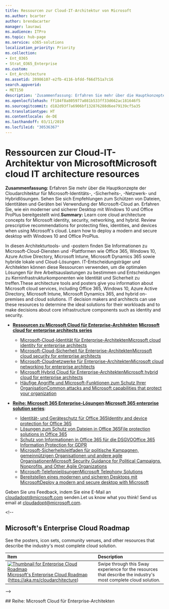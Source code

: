 ```yaml
---
title: Ressourcen zur Cloud-IT-Architektur von Microsoft
ms.author: bcarter
author: brendacarter
manager: laurawi
ms.audience: ITPro
ms.topic: hub-page
ms.service: o365-solutions
localization_priority: Priority
ms.collection:
- Ent_O365
- Strat_O365_Enterprise
ms.custom:
- Ent_Architecture
ms.assetid: 28986107-e2fb-4116-bfdd-f66d751a7c16
search.appverid:
- MET150
description: 'Zusammenfassung: Erfahren Sie mehr über die Hauptkonzepte der Cloudarchitektur für Microsoft-Identitäts-, -Sicherheits-, -Netzwerk- und Hybridlösungen. Sehen Sie sich Empfehlungen zum Schützten von Dateien, Identitäten und Geräten bei Verwendung der Microsoft-Cloud an. Erfahren Sie, wie ein moderner und sicherer Desktop mit Windows 10 und Office ProPlus bereitgestellt wird.'
ms.openlocfilehash: ff184f8a805977a081b533ff33d662ac181646f5
ms.sourcegitcommit: d182d93f7a6906bf132876288d6ee79139cf5a35
ms.translationtype: HT
ms.contentlocale: de-DE
ms.lasthandoff: 03/11/2019
ms.locfileid: "30536367"
---
```

# <a name="microsoft-cloud-it-architecture-resources"></a><span data-ttu-id="1e789-105">Ressourcen zur Cloud-IT-Architektur von Microsoft</span><span class="sxs-lookup"><span data-stu-id="1e789-105">Microsoft cloud IT architecture resources</span></span>

 <span data-ttu-id="1e789-p102">**Zusammenfassung:** Erfahren Sie mehr über die Hauptkonzepte der Cloudarchitektur für Microsoft-Identitäts-, -Sicherheits-, -Netzwerk- und Hybridlösungen. Sehen Sie sich Empfehlungen zum Schützen von Dateien, Identitäten und Geräten bei Verwendung der Microsoft-Cloud an. Erfahren Sie, wie ein moderner und sicherer Desktop mit Windows 10 und Office ProPlus bereitgestellt wird.</span><span class="sxs-lookup"><span data-stu-id="1e789-p102">**Summary:** Learn core cloud architecture concepts for Microsoft identity, security, networking, and hybrid. Review prescriptive recommendations for protecting files, identities, and devices when using Microsoft's cloud. Learn how to deploy a modern and secure desktop with Windows 10 and Office ProPlus.</span></span>
  
<span data-ttu-id="1e789-p103">In diesen Architekturtools- und -postern finden Sie Informationen zu Microsoft-Cloud-Diensten und -Plattformen wie Office 365, Windows 10, Azure Active Directory, Microsoft Intune, Microsoft Dynamics 365 sowie hybride lokale und Cloud-Lösungen. IT-Entscheidungsträger und Architekten können diese Ressourcen verwenden, um die optimalen Lösungen für ihre Arbeitsauslastungen zu bestimmen und Entscheidungen zu Kerninfrastrukturkomponenten wie Identität und Sicherheit zu treffen.</span><span class="sxs-lookup"><span data-stu-id="1e789-p103">These architecture tools and posters give you information about Microsoft cloud services, including Office 365, Windows 10, Azure Active Directory, Microsoft Intune, Microsoft Dynamics 365, and hybrid on-premises and cloud solutions. IT decision makers and architects can use these resources to determine the ideal solutions for their workloads and to make decisions about core infrastructure components such as identity and security.</span></span> 
  
<!--**[Microsoft's Enterprise Cloud Roadmap](microsoft-cloud-it-architecture-resources.md#roadmap)** (Sway) -->
    
- <span data-ttu-id="1e789-111">**[Ressourcen zu Microsoft Cloud für Enterprise-Architekten](microsoft-cloud-it-architecture-resources.md#cloudarch)** <!-- [Microsoft Cloud Services and Platform Options](microsoft-cloud-it-architecture-resources.md#platformoptions) --></span><span class="sxs-lookup"><span data-stu-id="1e789-111">**[Microsoft cloud for enterprise architects series](microsoft-cloud-it-architecture-resources.md#cloudarch)** <!-- [Microsoft Cloud Services and Platform Options](microsoft-cloud-it-architecture-resources.md#platformoptions) --></span></span>
    - [<span data-ttu-id="1e789-112">Microsoft-Cloud-Identität für Enterprise-Architekten</span><span class="sxs-lookup"><span data-stu-id="1e789-112">Microsoft cloud identity for enterprise architects</span></span>](microsoft-cloud-it-architecture-resources.md#identity)
    - [<span data-ttu-id="1e789-113">Microsoft-Cloud-Sicherheit für Enterprise-Architekten</span><span class="sxs-lookup"><span data-stu-id="1e789-113">Microsoft cloud security for enterprise architects</span></span>](microsoft-cloud-it-architecture-resources.md#security)
    - [<span data-ttu-id="1e789-114">Microsoft-Cloudnetzwerke für Enterprise-Architekten</span><span class="sxs-lookup"><span data-stu-id="1e789-114">Microsoft cloud networking for enterprise architects</span></span>](microsoft-cloud-it-architecture-resources.md#networking)
    - [<span data-ttu-id="1e789-115">Microsoft Hybrid Cloud für Enterprise-Architekten</span><span class="sxs-lookup"><span data-stu-id="1e789-115">Microsoft hybrid cloud for enterprise architects</span></span>](microsoft-cloud-it-architecture-resources.md#hybrid)
    - [<span data-ttu-id="1e789-116">Häufige Angriffe und Microsoft-Funktionen zum Schutz Ihrer Organisation</span><span class="sxs-lookup"><span data-stu-id="1e789-116">Common attacks and Microsoft capabilities that protect your organization</span></span>](#common-attacks-and-microsoft-capabilities-that-protect-your-organization)
    
- <span data-ttu-id="1e789-117">**[Reihe: Microsoft 365 Enterprise-Lösungen](microsoft-cloud-it-architecture-resources.md#BKMK_o365solutions)**:</span><span class="sxs-lookup"><span data-stu-id="1e789-117">**[Microsoft 365 enterprise solution series](microsoft-cloud-it-architecture-resources.md#BKMK_o365solutions)**:</span></span>
    - [<span data-ttu-id="1e789-118">Identität- und Geräteschutz für Office 365</span><span class="sxs-lookup"><span data-stu-id="1e789-118">Identity and device protection for Office 365</span></span>](microsoft-cloud-it-architecture-resources.md#BKMK_O365IDP)
    - [<span data-ttu-id="1e789-119">Lösungen zum Schutz von Dateien in Office 365</span><span class="sxs-lookup"><span data-stu-id="1e789-119">File protection solutions in Office 365</span></span>](microsoft-cloud-it-architecture-resources.md#BKMK_O365fileprotect)
    - [<span data-ttu-id="1e789-120">Schutz von Informationen in Office 365 für die DSGVO</span><span class="sxs-lookup"><span data-stu-id="1e789-120">Office 365 Information Protection for GDPR</span></span>](#office-365-information-protection-for-gdpr)
    - [<span data-ttu-id="1e789-121">Microsoft-Sicherheitsleitfaden für politische Kampagnen, gemeinnützigen Organisationen und andere agile Organisationen</span><span class="sxs-lookup"><span data-stu-id="1e789-121">Microsoft Security Guidance for Political Campaigns, Nonprofits, and Other Agile Organizations</span></span>](#microsoft-security-guidance-for-political-campaigns-nonprofits-and-other-agile-organizations)
    - [<span data-ttu-id="1e789-122">Microsoft-Telefonielösungen</span><span class="sxs-lookup"><span data-stu-id="1e789-122">Microsoft Telephony Solutions</span></span>](#microsoft-telephony-solutions) 
    - [<span data-ttu-id="1e789-123">Bereitstellen eines modernen und sicheren Desktops mit Microsoft</span><span class="sxs-lookup"><span data-stu-id="1e789-123">Deploy a modern and secure desktop with Microsoft</span></span>](microsoft-cloud-it-architecture-resources.md#msd)
    

  
<span data-ttu-id="1e789-p104">Geben Sie uns Feedback, indem Sie eine E-Mail an [cloudadopt@microsoft.com](mailto:cloudadopt@microsoft.com) senden.</span><span class="sxs-lookup"><span data-stu-id="1e789-p104">Let us know what you think! Send us email at [cloudadopt@microsoft.com](mailto:cloudadopt@microsoft.com).</span></span> 

<span data-ttu-id="1e789-126"><!--
<a name="roadmap"></a>
## Microsoft's Enterprise Cloud Roadmap

See the posters, icon sets, community venues, and other resources that describe the industry's most complete cloud solution.
  
|**Item**|**Description**|
|:-----|:-----|
|[![Thumbnail for Enterprise Cloud Roadmap](media/c8b293b9-5992-4d29-b579-a6bbbd59d8d6.png)          ](https://aka.ms/cloudarchitecture) <br/> [Microsoft's Enterprise Cloud Roadmap](https://aka.ms/cloudarchitecture) (https://aka.ms/cloudarchitecture) <br/> |Swipe through this Sway experience for the resources that describe the industry's most complete cloud solution.  <br/> |
-->
  
<a name="cloudarch">
</a>
## Reihe: Microsoft Cloud für Enterprise-Architekten</span><span class="sxs-lookup"><span data-stu-id="1e789-126"><!--
<a name="roadmap"></a>
## Microsoft's Enterprise Cloud Roadmap

See the posters, icon sets, community venues, and other resources that describe the industry's most complete cloud solution.
  
|**Item**|**Description**|
|:-----|:-----|
|[![Thumbnail for Enterprise Cloud Roadmap](media/c8b293b9-5992-4d29-b579-a6bbbd59d8d6.png)          ](https://aka.ms/cloudarchitecture) <br/> [Microsoft's Enterprise Cloud Roadmap](https://aka.ms/cloudarchitecture) (https://aka.ms/cloudarchitecture) <br/> |Swipe through this Sway experience for the resources that describe the industry's most complete cloud solution.  <br/> |
-->
  
<a name="cloudarch"></a>
## Microsoft cloud for enterprise architects series</span></span>

<span data-ttu-id="1e789-p105">In diesen Postern zur Cloudarchitektur finden Sie Informationen zu Microsoft-Cloud-Diensten und -Plattformen wie Office 365, Azure Active Directory, Microsoft Intune, Microsoft Dynamics CRM Online sowie hybride lokale und Cloud-Lösungen. IT-Entscheidungsträger und Architekten können diese Ressourcen verwenden, um die optimalen Lösungen für ihre Arbeitsauslastungen zu bestimmen und Entscheidungen zu Kerninfrastrukturkomponenten wie Identität und Sicherheit zu treffen.</span><span class="sxs-lookup"><span data-stu-id="1e789-p105">These cloud architecture posters give you information about Microsoft cloud services, including Office 365, Azure Active Directory, Microsoft Intune, Microsoft Dynamics CRM Online, and hybrid on-premises and cloud solutions. IT decision makers and architects can use these resources to determine the ideal solutions for their workloads and to make decisions about core infrastructure components such as identity and security.</span></span>

<span data-ttu-id="1e789-129"><!--  
<a name="platformoptions"></a>
### Microsoft Cloud Services and Platform Options

Learn key differences between Microsoft cloud services and platform offerings. Find the best fit for your solution.
  
|**Item**|**Description**|
|:-----|:-----|
|[![Thumb image of cloud architecture model with service options](media/ff5c74e2-afc6-40c1-9292-cc4cb128cdd1.png)          ](https://www.microsoft.com/download/details.aspx?id=54432) <br/> [PDF](https://go.microsoft.com/fwlink/p/?LinkId=524731)  \| [Visio](https://go.microsoft.com/fwlink/p/?LinkId=524732)  \| [More languages](https://www.microsoft.com/download/details.aspx?id=54432) <br/> | This model describes: <ul><li>  Software as a Service (SaaS) offerings, including Office 365 </li><li>  Platform as a Service (PaaS) features in Microsoft Azure </li><li>  Infrastructure as a Service (IaaS) features in Microsoft Azure </li><li>  Private cloud datacenter capabilities using Windows Server and System Center </li><li>  Learn how Microsoft's own IT department is migrating to these cloud services and building its hybrid cloud. </li></ul><br/>|
-->

   
<a name="identity">

</a>
### Microsoft-Cloudidentität für Enterprise-Architekten</span><span class="sxs-lookup"><span data-stu-id="1e789-129"><!--  
<a name="platformoptions"></a>
### Microsoft Cloud Services and Platform Options

Learn key differences between Microsoft cloud services and platform offerings. Find the best fit for your solution.
  
|**Item**|**Description**|
|:-----|:-----|
|[![Thumb image of cloud architecture model with service options](media/ff5c74e2-afc6-40c1-9292-cc4cb128cdd1.png)          ](https://www.microsoft.com/download/details.aspx?id=54432) <br/> [PDF](https://go.microsoft.com/fwlink/p/?LinkId=524731)  \| [Visio](https://go.microsoft.com/fwlink/p/?LinkId=524732)  \| [More languages](https://www.microsoft.com/download/details.aspx?id=54432) <br/> | This model describes: <ul><li>  Software as a Service (SaaS) offerings, including Office 365 </li><li>  Platform as a Service (PaaS) features in Microsoft Azure </li><li>  Infrastructure as a Service (IaaS) features in Microsoft Azure </li><li>  Private cloud datacenter capabilities using Windows Server and System Center </li><li>  Learn how Microsoft's own IT department is migrating to these cloud services and building its hybrid cloud. </li></ul><br/>|
-->

   
<a name="identity"></a>
### Microsoft cloud identity for enterprise architects</span></span>

<span data-ttu-id="1e789-130">Was IT-Architekten über das Entwerfen der Identität für Organisationen wissen müssen, die Microsoft-Cloud-Dienste und -Plattformen verwenden.</span><span class="sxs-lookup"><span data-stu-id="1e789-130">What IT architects need to know about designing identity for organizations using Microsoft cloud services and platforms.</span></span>
  
|<span data-ttu-id="1e789-131">**Element**</span><span class="sxs-lookup"><span data-stu-id="1e789-131">**Item**</span></span>|<span data-ttu-id="1e789-132">**Beschreibung**</span><span class="sxs-lookup"><span data-stu-id="1e789-132">**Description**</span></span>|
|:-----|:-----|
|<span data-ttu-id="1e789-133">[![Miniaturbild für Microsoft-Cloud-Identitätsmodell](media/ffa145a1-97e6-4c36-b08b-01c4a4ae8b9b.png)          ](https://www.microsoft.com/download/details.aspx?id=54431)</span><span class="sxs-lookup"><span data-stu-id="1e789-133">[![Thumb image for Microsoft cloud identity model](media/ffa145a1-97e6-4c36-b08b-01c4a4ae8b9b.png)          ](https://www.microsoft.com/download/details.aspx?id=54431)</span></span> <br/> <span data-ttu-id="1e789-134">[PDF](https://go.microsoft.com/fwlink/p/?LinkId=524586)  \| [Visio](https://download.microsoft.com/download/2/3/8/238228E6-9017-4F6C-BD3C-5559E6708F82/MSFT_cloud_architecture_identity.vsd)           \| [Weitere Sprachen](https://www.microsoft.com/download/details.aspx?id=54431)</span><span class="sxs-lookup"><span data-stu-id="1e789-134">[PDF](https://go.microsoft.com/fwlink/p/?LinkId=524586)  \| [Visio](https://download.microsoft.com/download/2/3/8/238228E6-9017-4F6C-BD3C-5559E6708F82/MSFT_cloud_architecture_identity.vsd)           \| [More languages](https://www.microsoft.com/download/details.aspx?id=54431)</span></span> <br/> | <span data-ttu-id="1e789-135">Dieses Modell enthält Folgendes:</span><span class="sxs-lookup"><span data-stu-id="1e789-135">This model contains:</span></span> <ul><li><span data-ttu-id="1e789-136">Einführung in die Identität mit der Cloud von Microsoft</span><span class="sxs-lookup"><span data-stu-id="1e789-136">Introduction to identity with Microsoft’s cloud</span></span> </li><li><span data-ttu-id="1e789-137">Azure AD-IDaaS-Funktionen</span><span class="sxs-lookup"><span data-stu-id="1e789-137">Azure AD IDaaS capabilities</span></span> </li><li><span data-ttu-id="1e789-138">Integrieren von lokalen Active Directory-Domain Services-Konten in Microsoft Azure Active Directory</span><span class="sxs-lookup"><span data-stu-id="1e789-138">Integrating on-premises Active Directory Domain Services accounts with Microsoft Azure Active Directory</span></span> </li><li><span data-ttu-id="1e789-139">Einfügen von Verzeichniskomponenten in Azure</span><span class="sxs-lookup"><span data-stu-id="1e789-139">Putting directory components in Azure</span></span> </li><li><span data-ttu-id="1e789-140">Domänendienstoptionen für Arbeitslasten in Azure IaaS</span><span class="sxs-lookup"><span data-stu-id="1e789-140">Domain services options for workloads in Azure IaaS</span></span> </li></ul><br/>|
   
<a name="security"></a>
### <a name="microsoft-cloud-security-for-enterprise-architects"></a><span data-ttu-id="1e789-141">Microsoft-Cloud-Sicherheit für Enterprise-Architekten</span><span class="sxs-lookup"><span data-stu-id="1e789-141">Microsoft cloud security for enterprise architects</span></span>

<span data-ttu-id="1e789-142">Was IT-Architekten über die Sicherheit in Microsoft-Cloud-Diensten und -Plattformen wissen müssen.</span><span class="sxs-lookup"><span data-stu-id="1e789-142">What IT architects need to know about security in Microsoft cloud services and platforms.</span></span>
  
|<span data-ttu-id="1e789-143">**Element**</span><span class="sxs-lookup"><span data-stu-id="1e789-143">**Item**</span></span>|<span data-ttu-id="1e789-144">**Beschreibung**</span><span class="sxs-lookup"><span data-stu-id="1e789-144">**Description**</span></span>|
|:-----|:-----|
|<span data-ttu-id="1e789-145">[![Miniaturbild für Microsoft-Cloud-Sicherheitsmodell](media/5dc26f80-8888-4572-8ed9-a120d711e0f0.png)          ](https://www.microsoft.com/download/details.aspx?id=48121)</span><span class="sxs-lookup"><span data-stu-id="1e789-145">[![Thumb image for Microsoft cloud security model](media/5dc26f80-8888-4572-8ed9-a120d711e0f0.png)          ](https://www.microsoft.com/download/details.aspx?id=48121)</span></span> <br/> <span data-ttu-id="1e789-146">[PDF](https://go.microsoft.com/fwlink/p/?linkid=842070)  \| [Visio](https://go.microsoft.com/fwlink/p/?LinkId=842071)  \| [Weitere Sprachen](https://www.microsoft.com/download/details.aspx?id=48121)</span><span class="sxs-lookup"><span data-stu-id="1e789-146">[PDF](https://go.microsoft.com/fwlink/p/?linkid=842070)  \| [Visio](https://go.microsoft.com/fwlink/p/?LinkId=842071)  \| [More languages](https://www.microsoft.com/download/details.aspx?id=48121)</span></span> <br/> | <span data-ttu-id="1e789-147">Dieses Modell enthält Folgendes:</span><span class="sxs-lookup"><span data-stu-id="1e789-147">This model contains:</span></span> <ul><li><span data-ttu-id="1e789-148">Die Rolle von Microsoft bei der Bereitstellung sicherer Dienste und Plattformen</span><span class="sxs-lookup"><span data-stu-id="1e789-148">Microsoft's role in providing secure services and platforms</span></span></li><li><span data-ttu-id="1e789-149">Die Verantwortung des Kunden, Sicherheitsrisiken zu minimieren</span><span class="sxs-lookup"><span data-stu-id="1e789-149">Customer responsibilities to mitigate security risks</span></span></li><li><span data-ttu-id="1e789-150">Zertifizierungen der höchsten Sicherheit</span><span class="sxs-lookup"><span data-stu-id="1e789-150">Top security certifications</span></span> </li><li><span data-ttu-id="1e789-151">Sicherheitsangebote, die von Microsoft Consulting Services bereitgestellt werden</span><span class="sxs-lookup"><span data-stu-id="1e789-151">Security offerings provided by Microsoft consulting services</span></span> </ul><br/>|
   
<a name="networking"></a>
### <a name="microsoft-cloud-networking-for-enterprise-architects"></a><span data-ttu-id="1e789-152">Microsoft-Cloudnetzwerke für Enterprise-Architekten</span><span class="sxs-lookup"><span data-stu-id="1e789-152">Microsoft cloud networking for enterprise architects</span></span>

<span data-ttu-id="1e789-153">Was IT-Architekten über Netzwerke für Microsoft-Cloud-Dienste und -Plattformen wissen müssen.</span><span class="sxs-lookup"><span data-stu-id="1e789-153">What IT architects need to know about networking for Microsoft cloud services and platforms.</span></span>
  
|<span data-ttu-id="1e789-154">**Element**</span><span class="sxs-lookup"><span data-stu-id="1e789-154">**Item**</span></span>|<span data-ttu-id="1e789-155">**Beschreibung**</span><span class="sxs-lookup"><span data-stu-id="1e789-155">**Description**</span></span>|
|:-----|:-----|
|<span data-ttu-id="1e789-156">[![Miniaturbild für Microsoft-Cloud-Netzwerkmodell](media/95e8ab6a-b4d0-4836-acc1-b0b77ebf46e6.png)          ](https://www.microsoft.com/download/details.aspx?id=54425)</span><span class="sxs-lookup"><span data-stu-id="1e789-156">[![Thumb image for Microsoft cloud networking model](media/95e8ab6a-b4d0-4836-acc1-b0b77ebf46e6.png)          ](https://www.microsoft.com/download/details.aspx?id=54425)</span></span> <br/> <span data-ttu-id="1e789-157">[PDF](https://go.microsoft.com/fwlink/p/?linkid=842073)  \| [Visio](https://go.microsoft.com/fwlink/p/?linkid=842074)           \| [Artikel](https://technet.microsoft.com/library/mt733214.aspx)</span><span class="sxs-lookup"><span data-stu-id="1e789-157">[PDF](https://go.microsoft.com/fwlink/p/?linkid=842073)  \| [Visio](https://go.microsoft.com/fwlink/p/?linkid=842074)           \| [Article](https://technet.microsoft.com/library/mt733214.aspx)</span></span> <br/>[<span data-ttu-id="1e789-158">Weitere Sprachen</span><span class="sxs-lookup"><span data-stu-id="1e789-158">More languages</span></span>](https://www.microsoft.com/download/details.aspx?id=54425) <br/> | <span data-ttu-id="1e789-159">Dieses Modell enthält die folgenden Inhalte:</span><span class="sxs-lookup"><span data-stu-id="1e789-159">This model contains the following pages:</span></span> <ul><li> <span data-ttu-id="1e789-p106">**Weiterentwicklung Ihres Netzwerks für Cloud-Konnektivität** Cloudmigration ändert das Volumen und die Art des Datenverkehrs innerhalb und außerhalb eines Unternehmensnetzwerks. Sie hat ebenfalls Auswirkungen auf Ansätze zur Reduzierung von Sicherheitsrisiken.</span><span class="sxs-lookup"><span data-stu-id="1e789-p106">**Evolving your network for cloud connectivity** Cloud migration changes the volume and nature of traffic flows within and outside a corporate network. It also affects approaches to mitigating security risk. </span></span></li><li> <span data-ttu-id="1e789-162">**Gemeinsame Elemente der Microsoft Cloudkonnektivität** Die Integration Ihres Netzwerk in Microsoft-Cloud bietet optimalen Zugriff auf eine Vielzahl von Diensten.</span><span class="sxs-lookup"><span data-stu-id="1e789-162">**Common elements of Microsoft cloud connectivity** Integrating your networking with the Microsoft cloud provides optimal access to a broad range of services.</span></span> </li><li> <span data-ttu-id="1e789-163">**ExpressRoute für Microsoft Cloud-Konnektivität** ExpressRoute bietet eine private, dedizierte Netzwerkverbindung mit hohem Durchsatz mit der Microsoft Cloud.</span><span class="sxs-lookup"><span data-stu-id="1e789-163">**ExpressRoute for Microsoft cloud connectivity** ExpressRoute provides a private, dedicated, high-throughput network connection to Microsoft's cloud.</span></span> </li><li> <span data-ttu-id="1e789-164">**Entwerfen von Netzwerken für Microsoft SaaS (Office 365, Microsoft Intune und Dynamics CRM Online)** Für die Optimierung Ihres Netzwerks für Microsoft SaaS-Dienste ist eine sorgfältige Analyse von Internet-Edge, Ihrer Clientgeräte und IT-Standardvorgänge erforderlich.</span><span class="sxs-lookup"><span data-stu-id="1e789-164">**Designing networking for Microsoft SaaS (Office 365, Microsoft Intune, and Dynamics CRM Online)** Optimizing your network for Microsoft SaaS services requires careful analysis of your Internet edge, your client devices, and typical IT operations.</span></span> </li><li> <span data-ttu-id="1e789-165">**Entwerfen von Netzwerken für Azure PaaS** Für die Optimierung Ihrer Netzwerke für Azure PaaS-Apps ist eine ausreichende Internetbandbreite und möglicherweise die Verteilung des Netzwerkdatenverkehrs auf mehrere Websites oder Apps erforderlich.</span><span class="sxs-lookup"><span data-stu-id="1e789-165">**Designing networking for Azure PaaS** Optimizing networking for Azure PaaS apps requires adequate Internet bandwidth and can require the distribution of network traffic across multiple sites or apps.</span></span> </li><li> <span data-ttu-id="1e789-166">**Entwerfen von Netzwerken für Azure IaaS** Durchlaufen Sie schrittweise den Entwurfsprozess zum Erstellen eines optimalen virtuellen Azure-Netzwerks (VNet) für das Hosting von serverbasierten IT-Arbeitslasten, einschließlich Subnetzen, Adressräumen, Routing, DNS, Lastenausgleich und der Verbindung zu Ihrem lokalen Netzwerk, anderen VNets und dem Internet.</span><span class="sxs-lookup"><span data-stu-id="1e789-166">**Designing networking for Azure IaaS** Step through the design process to create an optimal Azure virtual network (VNet) for hosting server-based IT workloads, including subnets, address spaces, routing, DNS, load balancing, and connectivity to your on-premises network, other VNets, and the Internet.</span></span> </li></ul><br/>  <span data-ttu-id="1e789-167">Arbeiten Sie [Optimieren des Netzwerks für Microsoft-Cloudangebote](https://aka.ms/optimizecloudnetworkingmva) durch, ein neuen Kurs der Microsoft Virtual Academy, der auf diesem Architekturposter basiert.</span><span class="sxs-lookup"><span data-stu-id="1e789-167">Take [Optimize Your Network for Microsoft Cloud Offerings](https://aka.ms/optimizecloudnetworkingmva), a new Microsoft Virtual Academy course based on this architecture poster.</span></span>  <br/>|
   
   
<a name="hybrid"></a>
### <a name="microsoft-hybrid-cloud-for-enterprise-architects"></a><span data-ttu-id="1e789-168">Microsoft Hybrid Cloud für Enterprise-Architekten</span><span class="sxs-lookup"><span data-stu-id="1e789-168">Microsoft hybrid cloud for enterprise architects</span></span>

<span data-ttu-id="1e789-169">Was IT-Architekten über Hybrid Cloud für Microsoft-Dienste und -Plattformen wissen müssen.</span><span class="sxs-lookup"><span data-stu-id="1e789-169">What IT architects need to know about hybrid cloud for Microsoft services and platforms.</span></span>
  
|<span data-ttu-id="1e789-170">**Element**</span><span class="sxs-lookup"><span data-stu-id="1e789-170">**Item**</span></span>|<span data-ttu-id="1e789-171">**Beschreibung**</span><span class="sxs-lookup"><span data-stu-id="1e789-171">**Description**</span></span>|
|:-----|:-----|
|<span data-ttu-id="1e789-172">[![Miniaturbild für das Microsoft-Cloud-Hybridmodell](media/9989c71e-f6a0-4dbe-906c-43e67b3ce537.png)          ](https://www.microsoft.com/download/details.aspx?id=54424)</span><span class="sxs-lookup"><span data-stu-id="1e789-172">[![Thumb image for the Microsoft hybrid cloud model](media/9989c71e-f6a0-4dbe-906c-43e67b3ce537.png)          ](https://www.microsoft.com/download/details.aspx?id=54424)</span></span> <br/> <span data-ttu-id="1e789-173">[PDF](https://go.microsoft.com/fwlink/p/?linkid=842082)  \| [Visio](https://go.microsoft.com/fwlink/p/?linkid=842083)           \| [Artikel](https://technet.microsoft.com/library/mt750500.aspx)</span><span class="sxs-lookup"><span data-stu-id="1e789-173">[PDF](https://go.microsoft.com/fwlink/p/?linkid=842082)  \| [Visio](https://go.microsoft.com/fwlink/p/?linkid=842083)           \| [Article](https://technet.microsoft.com/library/mt750500.aspx)</span></span> <br/>[<span data-ttu-id="1e789-174">Weitere Sprachen</span><span class="sxs-lookup"><span data-stu-id="1e789-174">More languages</span></span>](https://www.microsoft.com/download/details.aspx?id=54424) <br/> | <span data-ttu-id="1e789-175">Dieses Modell enthält die folgenden Inhalte:</span><span class="sxs-lookup"><span data-stu-id="1e789-175">This model contains the following pages:</span></span> <ul><li> <span data-ttu-id="1e789-176">**Hybrid-Cloud-Übersicht** Cloud-Angebote von Microsoft (SaaS, Azure PaaS und Azure IaaS) und deren gemeinsame Elemente.</span><span class="sxs-lookup"><span data-stu-id="1e789-176">**Hybrid cloud overview** Microsoft's cloud offerings (SaaS, Azure PaaS, and Azure IaaS) and their common elements.</span></span> </li><li> <span data-ttu-id="1e789-177">**Architektur von Microsoft Hybrid-Cloud-Szenarien** Architektonisches Diagramm der hybriden Cloud für die Cloud-Angebote von Microsoft, in dem die gemeinsamen Ebenen von lokaler Infrastruktur, Netzwerken und Identität gezeigt werden.</span><span class="sxs-lookup"><span data-stu-id="1e789-177">**Architecture of Microsoft hybrid cloud scenarios** An architectural diagram of hybrid cloud for Microsoft's cloud offerings, showing the common layers of on-premises infrastructure, networking, and identity.</span></span> </li><li> <span data-ttu-id="1e789-178">**Hybrid-Cloud-Szenarien für Microsoft SaaS (Office 365)** Architektur des SaaS-Hybrid-Szenarios und Beschreibungen der wichtigsten Hybridkonfigurationen für Skype for Business, SharePoint Server und Exchange Server.</span><span class="sxs-lookup"><span data-stu-id="1e789-178">**Hybrid cloud scenarios for Microsoft SaaS (Office 365)** The SaaS hybrid scenario architecture and descriptions of key hybrid configurations for Skype for Business, SharePoint Server, and Exchange Server.</span></span> </li><li> <span data-ttu-id="1e789-179">**Szenarien für die hybride Cloud für Azure PaaS** Architektur des Azure PaaS Hybrid-Szenarios, Beschreibung einer Azure PaaS-Hybridanwendung anhand eines Beispiels und Beschreibung einer SQL Server 2016 Stretch-Datenbank</span><span class="sxs-lookup"><span data-stu-id="1e789-179">**Hybrid cloud scenarios for Azure PaaS** The Azure PaaS hybrid scenario architecture, the description of an Azure PaaS hybrid application with an example, and the description of SQL Server 2016 Stretch Database.</span></span> </li><li> <span data-ttu-id="1e789-180">**Szenarien für die hybride Cloud für Azure IaaS** Architektur des Azure IaaS Hybrid-Szenarios und Beschreibung einer in Azure IaaS gehosteten Line of Business-(LOB-)Anwendung.</span><span class="sxs-lookup"><span data-stu-id="1e789-180">**Hybrid cloud scenarios for Azure IaaS** The Azure IaaS hybrid scenario architecture and the description of a line of business (LOB) application hosted in Azure IaaS.</span></span> </li></ul><br/>|
   
<a name="attacks"></a>
### <a name="common-attacks-and-microsoft-capabilities-that-protect-your-organization"></a><span data-ttu-id="1e789-181">Häufige Angriffe und Microsoft-Funktionen zum Schutz Ihrer Organisation</span><span class="sxs-lookup"><span data-stu-id="1e789-181">Common attacks and Microsoft capabilities that protect your organization</span></span>
<span data-ttu-id="1e789-182">Erfahren Sie mehr über die häufigsten Cyberangriffe und wie Microsoft Ihrer Organisation in jeder Phase des Angriffs helfen kann.</span><span class="sxs-lookup"><span data-stu-id="1e789-182">Learn about the most common cyber attacks and how Microsoft can help your organization at every stage of an attack.</span></span> 

|<span data-ttu-id="1e789-183">**Element**</span><span class="sxs-lookup"><span data-stu-id="1e789-183">**Item**</span></span>|<span data-ttu-id="1e789-184">**Beschreibung**</span><span class="sxs-lookup"><span data-stu-id="1e789-184">**Description**</span></span>|
|:-----|:-----|
|<span data-ttu-id="1e789-185">[![Miniaturbild des Posters zu häufigen Angriffen.](media/common%20attacks-thumb3.png) ](http://download.microsoft.com/download/F/A/C/FACFC1E9-FA35-4DF1-943C-8D4237B4275B/MSFT_Cloud_architecture_security_commonattacks.pdf)</span><span class="sxs-lookup"><span data-stu-id="1e789-185">[![Thumb image of the Common attacks poster.](media/common%20attacks-thumb3.png) ](http://download.microsoft.com/download/F/A/C/FACFC1E9-FA35-4DF1-943C-8D4237B4275B/MSFT_Cloud_architecture_security_commonattacks.pdf)</span></span> <br/> <span data-ttu-id="1e789-186">[PDF](http://download.microsoft.com/download/F/A/C/FACFC1E9-FA35-4DF1-943C-8D4237B4275B/MSFT_Cloud_architecture_security_commonattacks.pdf) \| [Visio](http://download.microsoft.com/download/F/A/C/FACFC1E9-FA35-4DF1-943C-8D4237B4275B/MSFT_Cloud_architecture_security_commonattacks.vsdx)</span><span class="sxs-lookup"><span data-stu-id="1e789-186">[PDF](http://download.microsoft.com/download/F/A/C/FACFC1E9-FA35-4DF1-943C-8D4237B4275B/MSFT_Cloud_architecture_security_commonattacks.pdf) \| [Visio](http://download.microsoft.com/download/F/A/C/FACFC1E9-FA35-4DF1-943C-8D4237B4275B/MSFT_Cloud_architecture_security_commonattacks.vsdx)</span></span> <br/> | <span data-ttu-id="1e789-187">Dieses Poster veranschaulicht den Weg häufiger Angriffe und beschreibt, welche Funktionen dabei helfen können, Angreifer in jeder Phase des Angriffs zu stoppen.</span><span class="sxs-lookup"><span data-stu-id="1e789-187">This poster illustrates the path of common attacks and describes which capabilities help stop attackers at each stage of an attack.</span></span> <br/>|


<span data-ttu-id="1e789-188"><!--<a name="santa"></a>
### The Santa cloud

How Santa and his elves use Microsoft's cloud offerings to make their annual deliveries.
  
|**Item**|**Description**|
|:-----|:-----|
|[![Thumbnail image of The Santa Cloud poster](media/d47e1448-329b-41b7-9e51-cfc4ea5d0069.png)](https://www.microsoft.com/download/details.aspx?id=55039) <br/> [View online](https://onedrive.live.com/?authkey=%21ANT1PMgxEdniCyY&cid=8A8EC4F6612625E0&id=8A8EC4F6612625E0%21440&parId=8A8EC4F6612625E0%21218&o=OneUp) \| [PDF](https://go.microsoft.com/fwlink/p/?linkid=842088) <br/> |To determine who is naughty or nice and the presents to deliver on December 24, Santa Claus and his elfish IT department use Office 365, Azure, Dynamics 365, and Intune.  <br/>| -->
   
<a name="BKMK_o365solutions">
</a>
## Reihe: Microsoft 365 Enterprise-Lösungen</span><span class="sxs-lookup"><span data-stu-id="1e789-188"><!--<a name="santa"></a>
### The Santa cloud

How Santa and his elves use Microsoft's cloud offerings to make their annual deliveries.
  
|**Item**|**Description**|
|:-----|:-----|
|[![Thumbnail image of The Santa Cloud poster](media/d47e1448-329b-41b7-9e51-cfc4ea5d0069.png)](https://www.microsoft.com/download/details.aspx?id=55039) <br/> [View online](https://onedrive.live.com/?authkey=%21ANT1PMgxEdniCyY&cid=8A8EC4F6612625E0&id=8A8EC4F6612625E0%21440&parId=8A8EC4F6612625E0%21218&o=OneUp) \| [PDF](https://go.microsoft.com/fwlink/p/?linkid=842088) <br/> |To determine who is naughty or nice and the presents to deliver on December 24, Santa Claus and his elfish IT department use Office 365, Azure, Dynamics 365, and Intune.  <br/>| -->
   
<a name="BKMK_o365solutions"></a>
## Microsoft 365 enterprise solution series</span></span>

<span data-ttu-id="1e789-189">Die Reihe der Microsoft 365 Enterprise-Lösungen bietet Hilfestellung zum Implementieren von Microsoft 365-Funktionen, insbesondere bei technologieübergreifenden Funktionen.</span><span class="sxs-lookup"><span data-stu-id="1e789-189">The Microsoft 365 enterprise solution series provides guidance for implementing Microsoft 365 capabilities, especially where capabilities cross technologies.</span></span>

<span data-ttu-id="1e789-190"><!--  
<a name="BKMK_infoprotect"></a>
### Information Protection for Office 365

Capabilities for enterprise organizations to protect corporate assets.
  
|**Item**|**Description**|
|:-----|:-----|
|[![Information protection capabilities for Office 365](media/51bf70b4-029c-4189-9425-7ed34038d4dc.png)          ](https://www.microsoft.com/download/details.aspx?id=54429) <br/> [PDF](http://download.microsoft.com/download/2/3/D/23D91386-8349-4F7A-9470-FD5AED861F16/MSFT_cloud_architecture_informationprotection.pdf)  \| [Visio](http://download.microsoft.com/download/2/3/D/23D91386-8349-4F7A-9470-FD5AED861F16/MSFT_cloud_architecture_informationprotection.vsd)  \| [More languages](https://www.microsoft.com/download/details.aspx?id=54429) <br/> |Microsoft provides the most complete set of capabilities to protect your corporate assets. This model helps organizations take a methodical approach when planning which capabilities to implement.  <br/>|
-->
   
<a name="BKMK_O365IDP">
</a>
### Identitäts- und Geräteschutz für Office 365</span><span class="sxs-lookup"><span data-stu-id="1e789-190"><!--  
<a name="BKMK_infoprotect"></a>
### Information Protection for Office 365

Capabilities for enterprise organizations to protect corporate assets.
  
|**Item**|**Description**|
|:-----|:-----|
|[![Information protection capabilities for Office 365](media/51bf70b4-029c-4189-9425-7ed34038d4dc.png)          ](https://www.microsoft.com/download/details.aspx?id=54429) <br/> [PDF](http://download.microsoft.com/download/2/3/D/23D91386-8349-4F7A-9470-FD5AED861F16/MSFT_cloud_architecture_informationprotection.pdf)  \| [Visio](http://download.microsoft.com/download/2/3/D/23D91386-8349-4F7A-9470-FD5AED861F16/MSFT_cloud_architecture_informationprotection.vsd)  \| [More languages](https://www.microsoft.com/download/details.aspx?id=54429) <br/> |Microsoft provides the most complete set of capabilities to protect your corporate assets. This model helps organizations take a methodical approach when planning which capabilities to implement.  <br/>|
-->
   
<a name="BKMK_O365IDP"></a>
### Identity and device protection for Office 365</span></span>

<span data-ttu-id="1e789-191">Empfohlene Funktionen zum Schutz von Identitäten und Geräten, die auf Office 365, andere SaaS-Dienste und lokale Anwendungen zugreifen, die mit dem Azure AD-Anwendungsproxy veröffentlicht werden.</span><span class="sxs-lookup"><span data-stu-id="1e789-191">Recommended capabilities for protecting identities and devices that access Office 365, other SaaS services, and on-premises applications published with Azure AD Application Proxy.</span></span>
  
|<span data-ttu-id="1e789-192">**Element**</span><span class="sxs-lookup"><span data-stu-id="1e789-192">**Item**</span></span>|<span data-ttu-id="1e789-193">**Beschreibung**</span><span class="sxs-lookup"><span data-stu-id="1e789-193">**Description**</span></span>|
|:-----|:-----|
|<span data-ttu-id="1e789-194">[![Modellposter: Identität- und Geräteschutz für Office 365 und andere SaaS-Programme](media/c1cfb31b-5150-45ff-b46c-3a237e9f5581.png)          ](https://www.microsoft.com/download/details.aspx?id=55032)</span><span class="sxs-lookup"><span data-stu-id="1e789-194">[![Model poster: Identity and device protection for Office 365 and other SaaS applications](media/c1cfb31b-5150-45ff-b46c-3a237e9f5581.png)          ](https://www.microsoft.com/download/details.aspx?id=55032)</span></span> <br/> <span data-ttu-id="1e789-195">[PDF](https://go.microsoft.com/fwlink/p/?linkid=841656)  \| [Visio](https://go.microsoft.com/fwlink/p/?linkid=841657)  \| [Weitere Sprachen](https://www.microsoft.com/download/details.aspx?id=55032)</span><span class="sxs-lookup"><span data-stu-id="1e789-195">[PDF](https://go.microsoft.com/fwlink/p/?linkid=841656)  \| [Visio](https://go.microsoft.com/fwlink/p/?linkid=841657)  \| [More languages](https://www.microsoft.com/download/details.aspx?id=55032)</span></span> <br/> |<span data-ttu-id="1e789-p107">Es ist wichtig, konsistente Schutzebenen für Daten, Identitäten und Geräte zu verwenden. In diesem Dokument wird gezeigt, welche Funktionen mit weiteren Informationen über die Funktionen zum Schutz von Identitäten und Geräten vergleichbar sind.</span><span class="sxs-lookup"><span data-stu-id="1e789-p107">It's important to use consistent levels of protection across your data, identities, and devices. This document shows you which capabilities are comparable with more information on capabilities to protect identities and devices.</span></span>  <br/> |
   
<a name="BKMK_O365fileprotect"></a>
### <a name="file-protection-solutions-in-office-365"></a><span data-ttu-id="1e789-198">Lösungen zum Schutz von Dateien in Office 365</span><span class="sxs-lookup"><span data-stu-id="1e789-198">File protection solutions in Office 365</span></span>

<span data-ttu-id="1e789-199">Empfohlene Funktionen zum Schutz von Dateien in Office 365 basierend auf drei unterschiedlichen Vertraulichkeitsstufen.</span><span class="sxs-lookup"><span data-stu-id="1e789-199">Recommended capabilities for protecting files in Office 365 based on three different sensitivity levels.</span></span>
  
|<span data-ttu-id="1e789-200">**Element**</span><span class="sxs-lookup"><span data-stu-id="1e789-200">**Item**</span></span>|<span data-ttu-id="1e789-201">**Beschreibung**</span><span class="sxs-lookup"><span data-stu-id="1e789-201">**Description**</span></span>|
|:-----|:-----|
|<span data-ttu-id="1e789-202">[![Mini-Posterset mit Miniaturansicht für Lösungen zum Schutz von Dateien in Office 365](media/24be68b5-d852-4fdb-94ad-94491a19edd8.png)          ](https://www.microsoft.com/download/details.aspx?id=55523)</span><span class="sxs-lookup"><span data-stu-id="1e789-202">[![Thumbnail for File Protection Solutions in Office 365 mini poster set](media/24be68b5-d852-4fdb-94ad-94491a19edd8.png)          ](https://www.microsoft.com/download/details.aspx?id=55523)</span></span> <br/> <span data-ttu-id="1e789-203">[PDF](https://go.microsoft.com/fwlink/?linkid=2004320)  \| [Visio](http://download.microsoft.com/download/7/8/9/789645A5-BD10-4541-BC33-F8D1EFF5E911/MSFT_cloud_architecture_O365%20file%20protection.vsdx)</span><span class="sxs-lookup"><span data-stu-id="1e789-203">[PDF](https://go.microsoft.com/fwlink/?linkid=2004320)  \| [Visio](http://download.microsoft.com/download/7/8/9/789645A5-BD10-4541-BC33-F8D1EFF5E911/MSFT_cloud_architecture_O365%20file%20protection.vsdx)</span></span> <br/> |<span data-ttu-id="1e789-p108">Es ist wichtig, konsistente Schutzebenen für Daten, Identitäten und Geräte zu verwenden. In diesem Dokument wird gezeigt, welche Funktionen mit weiteren Informationen über die Funktionen zum Schutz von Dateien in Office 365 vergleichbar sind.</span><span class="sxs-lookup"><span data-stu-id="1e789-p108">It's important to use consistent levels of protection across your data, identities, and devices. This document shows you which capabilities are comparable with more information on capabilities to protect files in Office 365.</span></span>  <br/> |
   

### <a name="office-365-information-protection-for-gdpr"></a><span data-ttu-id="1e789-206">Schutz von Informationen in Office 365 für die DSGVO</span><span class="sxs-lookup"><span data-stu-id="1e789-206">Office 365 Information Protection for GDPR</span></span>

<span data-ttu-id="1e789-p109">Empfehlungen zum Ermitteln, Klassifizieren, Schützen und Überwachen von personenbezogenen Daten. Dabei wird die Datenschutz-Grundverordnung (DSGVO) als Beispiel verwendet, Sie können das Verfahren jedoch auch für die Einhaltung vieler anderer Bestimmungen nutzen.</span><span class="sxs-lookup"><span data-stu-id="1e789-p109">Prescriptive recommendations for discovering, classifying, protecting, and monitoring personal data. This solution uses General Data Protection Regulation (GDPR) as an example, but you can apply the same process to achieve compliance with many other regulations.</span></span>

|<span data-ttu-id="1e789-209">**Aspekt**</span><span class="sxs-lookup"><span data-stu-id="1e789-209">**Item**</span></span>|<span data-ttu-id="1e789-210">**Beschreibung**</span><span class="sxs-lookup"><span data-stu-id="1e789-210">**Description**</span></span>|
|:-----|:-----|
|<span data-ttu-id="1e789-211">![Miniaturansicht für Office 365 Information Protection für die DSGVO](media/o365infoprotectforgdpr-thumb.png)</span><span class="sxs-lookup"><span data-stu-id="1e789-211">![Thumbnail for Office 365 Information Protection for GDPR](media/o365infoprotectforgdpr-thumb.png)</span></span>  <br/> <span data-ttu-id="1e789-212">[PDF](http://download.microsoft.com/download/E/C/D/ECD5A339-EF10-4420-B3A9-99098884D716/MSFT_Cloud_architecture_information%20protection%20for%20GDPR.pdf) \| [Visio](http://download.microsoft.com/download/E/C/D/ECD5A339-EF10-4420-B3A9-99098884D716/MSFT_Cloud_architecture_information%20protection%20for%20GDPR.vsdx)</span><span class="sxs-lookup"><span data-stu-id="1e789-212">[PDF](http://download.microsoft.com/download/E/C/D/ECD5A339-EF10-4420-B3A9-99098884D716/MSFT_Cloud_architecture_information%20protection%20for%20GDPR.pdf) \| [Visio](http://download.microsoft.com/download/E/C/D/ECD5A339-EF10-4420-B3A9-99098884D716/MSFT_Cloud_architecture_information%20protection%20for%20GDPR.vsdx)</span></span>    |<span data-ttu-id="1e789-213">Um diesen Inhalt im Artikelformat anzuzeigen, siehe [Office 365 Information Protection für die DSGVO](https://docs.microsoft.com/de-DE/Office365/SecurityCompliance/office-365-information-protection-for-gdpr).</span><span class="sxs-lookup"><span data-stu-id="1e789-213">To see this content in article format, see [Office 365 Information Protection for GDPR](https://docs.microsoft.com/de-DE/Office365/SecurityCompliance/office-365-information-protection-for-gdpr).</span></span>      |

### <a name="microsoft-security-guidance-for-political-campaigns-nonprofits-and-other-agile-organizations"></a><span data-ttu-id="1e789-214">Microsoft-Sicherheitsleitfaden für politische Kampagnen, gemeinnützigen Organisationen und andere agile Organisationen</span><span class="sxs-lookup"><span data-stu-id="1e789-214">Microsoft Security Guidance for Political Campaigns, Nonprofits, and Other Agile Organizations</span></span> 

<span data-ttu-id="1e789-p110">In diesem Leitfaden wird die Implementierung einer sicheren Cloudumgebung beschrieben. Der Leitfaden für die Lösung kann von jeder beliebigen Organisation verwendet werden. Er umfasst zusätzliche Hilfe für agile Organisationen mit BYOD-Zugriff und Gastkonten. Sie können diesen Leitfaden als Grundlage zum Planen Ihrer eigenen Umgebung verwenden.</span><span class="sxs-lookup"><span data-stu-id="1e789-p110">This guidance describes how to implement a secure cloud environment. The solution guidance can be used by any organization. It includes extra help for agile organizations with BYOD access and guest accounts. You can use this guidance as a starting-point for designing your own environment.</span></span>


|<span data-ttu-id="1e789-219">**Aspekt**</span><span class="sxs-lookup"><span data-stu-id="1e789-219">**Item**</span></span>|<span data-ttu-id="1e789-220">**Beschreibung**</span><span class="sxs-lookup"><span data-stu-id="1e789-220">**Description**</span></span>|
|:-----|:-----|
|<span data-ttu-id="1e789-221">**Microsoft-Sicherheitsanleitungen von Microsoft für politische Kampagnen**</span><span class="sxs-lookup"><span data-stu-id="1e789-221">**Microsoft Security Guidance for Political Campaigns**</span></span> <br/> <span data-ttu-id="1e789-222">[![Miniaturansicht für Miniposter festgelegt.](media/d370ce28-ca40-4930-9a2c-907312aa06c8.png)          ](http://download.microsoft.com/download/B/4/D/B4D520C3-4D0C-4B4D-BFB9-09F0651C2775/MSFT_Cloud_architecture_security%20for%20political%20campaigns.pdf)</span><span class="sxs-lookup"><span data-stu-id="1e789-222">[![Thumb nail for mini poster set.](media/d370ce28-ca40-4930-9a2c-907312aa06c8.png)          ](http://download.microsoft.com/download/B/4/D/B4D520C3-4D0C-4B4D-BFB9-09F0651C2775/MSFT_Cloud_architecture_security%20for%20political%20campaigns.pdf)</span></span> <br/> <span data-ttu-id="1e789-223">[PDF](http://download.microsoft.com/download/B/4/D/B4D520C3-4D0C-4B4D-BFB9-09F0651C2775/MSFT_Cloud_architecture_security%20for%20political%20campaigns.pdf)  \| [Visio](http://download.microsoft.com/download/B/4/D/B4D520C3-4D0C-4B4D-BFB9-09F0651C2775/MSFT_Cloud_architecture_security%20for%20political%20campaigns.vsdx)</span><span class="sxs-lookup"><span data-stu-id="1e789-223">[PDF](http://download.microsoft.com/download/B/4/D/B4D520C3-4D0C-4B4D-BFB9-09F0651C2775/MSFT_Cloud_architecture_security%20for%20political%20campaigns.pdf)  \| [Visio](http://download.microsoft.com/download/B/4/D/B4D520C3-4D0C-4B4D-BFB9-09F0651C2775/MSFT_Cloud_architecture_security%20for%20political%20campaigns.vsdx)</span></span> <br/> |<span data-ttu-id="1e789-p111">Dieser Leitfaden verwendet eine Organisation für politische Kampagnen als Beispiel. Verwenden Sie diesen Leitfaden als Grundlage für eine beliebige Umgebung.</span><span class="sxs-lookup"><span data-stu-id="1e789-p111">This guidance uses a political campaign organization as an example. Use this guidance as a starting point for any environment.</span></span>  <br/> |
|<span data-ttu-id="1e789-226">**Sicherheitsanleitungen von Microsoft für gemeinnützige Organisationen**</span><span class="sxs-lookup"><span data-stu-id="1e789-226">**Microsoft Security Guidance for Nonprofits**</span></span> <br/> <span data-ttu-id="1e789-227">[![Miniaturbild für eine herunterladbare Datei](media/e4784889-1c69-4067-9a8f-31d31d1eceea.png)          ](http://download.microsoft.com/download/9/4/3/94389612-C679-4061-8DF2-D9A15D72B65F/Microsoft_Cloud%20Architecture_Security%20for%20Nonprofits.pdf)</span><span class="sxs-lookup"><span data-stu-id="1e789-227">[![Thumnail image for downloadable file](media/e4784889-1c69-4067-9a8f-31d31d1eceea.png)          ](http://download.microsoft.com/download/9/4/3/94389612-C679-4061-8DF2-D9A15D72B65F/Microsoft_Cloud%20Architecture_Security%20for%20Nonprofits.pdf)</span></span> <br/> <span data-ttu-id="1e789-228">[PDF](http://download.microsoft.com/download/9/4/3/94389612-C679-4061-8DF2-D9A15D72B65F/Microsoft_Cloud%20Architecture_Security%20for%20Nonprofits.pdf)  \| [Visio](http://download.microsoft.com/download/9/4/3/94389612-C679-4061-8DF2-D9A15D72B65F/Microsoft_Cloud%20Architecture_Security%20for%20Nonprofits.vsdx)</span><span class="sxs-lookup"><span data-stu-id="1e789-228">[PDF](http://download.microsoft.com/download/9/4/3/94389612-C679-4061-8DF2-D9A15D72B65F/Microsoft_Cloud%20Architecture_Security%20for%20Nonprofits.pdf)  \| [Visio](http://download.microsoft.com/download/9/4/3/94389612-C679-4061-8DF2-D9A15D72B65F/Microsoft_Cloud%20Architecture_Security%20for%20Nonprofits.vsdx)</span></span> <br/> |<span data-ttu-id="1e789-p112">Dieser Leitfaden wurde für gemeinnützige Organisationen geringfügig überarbeitet. Er verweist beispielsweise auf Office 365-Pläne für gemeinnützige Organisation. Die technische Anleitung ist identisch wie im Leitfaden für politische Kampagnen.</span><span class="sxs-lookup"><span data-stu-id="1e789-p112">This guide is slightly revised for nonprofit organizations. For example, it references Office 365 Nonprofit plans. The technical guidance is the same as the political campaign solution guide.</span></span>  <br/> |

<span data-ttu-id="1e789-p113">Dieser Leitfaden enthält Testumgebungsanleitungen. Weitere Informationen finden Sie unter [Microsoft-Sicherheitsleitfaden für politische Kampagnen, gemeinnützigen Organisationen und andere agile Organisationen](https://docs.microsoft.com/de-DE/Office365/SecurityCompliance/microsoft-security-guidance-for-political-campaigns-nonprofits-and-other-agile-o).</span><span class="sxs-lookup"><span data-stu-id="1e789-p113">This guidance includes Test Lab Guides. For more information, see [Microsoft Security Guidance for Political Campaigns, Nonprofits, and Other Agile Organizations](https://docs.microsoft.com/de-DE/Office365/SecurityCompliance/microsoft-security-guidance-for-political-campaigns-nonprofits-and-other-agile-o).</span></span>

### <a name="microsoft-telephony-solutions"></a><span data-ttu-id="1e789-234">Microsoft-Telefonielösungen</span><span class="sxs-lookup"><span data-stu-id="1e789-234">Microsoft Telephony Solutions</span></span>

<span data-ttu-id="1e789-p114">Microsoft unterstützt mehrere Optionen, wenn Sie mit der Einführung von Teams in der Microsoft-Cloud beginnen. Dieses Poster hilft Ihnen zu entscheiden, welche Microsoft-Telefonielösung (Telefonsystem in der Cloud oder Enterprise-VoIP, lokal) für die Benutzer in Ihrer Organisation geeignet ist und wie Ihre Organisation die Telefonfestnetzanbindung (Public Switched Telephone Network, PSTN) herstellen kann.</span><span class="sxs-lookup"><span data-stu-id="1e789-p114">Microsoft supports several options as you begin your journey to Teams in the Microsoft cloud. This poster helps you decide which Microsoft telephony solution (Phone System in the cloud or Enterprise Voice on-premises) is right for users in your organization, and how your organization can connect to the Public Switched Telephone Network (PSTN).</span></span>

<span data-ttu-id="1e789-237">![Miniaturansicht für das Poster der Microsoft-Telefonielösungen](media/microsoft-telephony-solutions-thumb.png)</span><span class="sxs-lookup"><span data-stu-id="1e789-237">![Thumbnail for Microsoft Telephony Solutions poster](media/microsoft-telephony-solutions-thumb.png)</span></span> <br/>
<span data-ttu-id="1e789-238">[PDF](https://github.com/MicrosoftDocs/OfficeDocs-SkypeForBusiness/blob/live/Teams/downloads/telephony-solutions/microsoft-telephony-solutions-12-18.pdf) | [Visio](https://github.com/MicrosoftDocs/OfficeDocs-SkypeForBusiness/blob/live/Teams/downloads/telephony-solutions/microsoft-telephony-solutions-12-18.vsdx)</span><span class="sxs-lookup"><span data-stu-id="1e789-238">[PDF](https://github.com/MicrosoftDocs/OfficeDocs-SkypeForBusiness/blob/live/Teams/downloads/telephony-solutions/microsoft-telephony-solutions-12-18.pdf) | [Visio](https://github.com/MicrosoftDocs/OfficeDocs-SkypeForBusiness/blob/live/Teams/downloads/telephony-solutions/microsoft-telephony-solutions-12-18.vsdx)</span></span> 

<span data-ttu-id="1e789-239">Weitere Informationen finden Sie im Artikel zu diesem Poster: [Microsoft-Telefonielösungen](https://docs.microsoft.com/de-DE/SkypeForBusiness/hybrid/msft-telephony-solutions).</span><span class="sxs-lookup"><span data-stu-id="1e789-239">For more information, see the article for this poster: [Microsoft Telephony Solutions](https://docs.microsoft.com/de-DE/SkypeForBusiness/hybrid/msft-telephony-solutions).</span></span>
  
<a name="msd"></a>
### <a name="deploy-a-modern-and-secure-desktop-with-microsoft"></a><span data-ttu-id="1e789-240">Bereitstellen eines modernen und sicheren Desktops mit Microsoft</span><span class="sxs-lookup"><span data-stu-id="1e789-240">Deploy a modern and secure desktop with Microsoft</span></span>

<span data-ttu-id="1e789-241">Informationen für IT-Architekten über das Bereitstellen und Verwalten von Updates für Office 365 ProPlus unter Windows 10</span><span class="sxs-lookup"><span data-stu-id="1e789-241">What IT architects need to know about deploying and managing updates for Office 365 ProPlus on Windows 10.</span></span>
  
|<span data-ttu-id="1e789-242">**Element**</span><span class="sxs-lookup"><span data-stu-id="1e789-242">**Item**</span></span>|<span data-ttu-id="1e789-243">**Beschreibung**</span><span class="sxs-lookup"><span data-stu-id="1e789-243">**Description**</span></span>|
|:-----|:-----|
|<span data-ttu-id="1e789-244">[![Miniaturansicht für das Bereitstellen eines modernen und sicheren Desktops mit Microsoft-Modell](media/321dd59c-d992-4c7a-a7b6-c23a783858bd.png)          ](https://www.microsoft.com/download/details.aspx?id=55987)</span><span class="sxs-lookup"><span data-stu-id="1e789-244">[![Thumbnail for the Deploy a modern and secure desktop with Microsoft model](media/321dd59c-d992-4c7a-a7b6-c23a783858bd.png)          ](https://www.microsoft.com/download/details.aspx?id=55987)</span></span> <br/> <span data-ttu-id="1e789-245">[PDF](http://download.microsoft.com/download/4/E/9/4E90E227-770A-41D1-99FE-925A64D81A55/MSFT_modern_secure_desktop.pdf)  \| [Visio](http://download.microsoft.com/download/4/E/9/4E90E227-770A-41D1-99FE-925A64D81A55/MSFT_modern_secure_desktop.vsdx)</span><span class="sxs-lookup"><span data-stu-id="1e789-245">[PDF](http://download.microsoft.com/download/4/E/9/4E90E227-770A-41D1-99FE-925A64D81A55/MSFT_modern_secure_desktop.pdf)  \| [Visio](http://download.microsoft.com/download/4/E/9/4E90E227-770A-41D1-99FE-925A64D81A55/MSFT_modern_secure_desktop.vsdx)</span></span> <br/> | <span data-ttu-id="1e789-246">Dieses Modell enthält Folgendes:</span><span class="sxs-lookup"><span data-stu-id="1e789-246">This model contains:</span></span> <ul><li>  <span data-ttu-id="1e789-247">Bereitstellen von Windows 10 und Office ProPlus aus der Microsoft-Cloud</span><span class="sxs-lookup"><span data-stu-id="1e789-247">Deploying Windows 10 and Office ProPlus from the Microsoft cloud</span></span> </li><li>  <span data-ttu-id="1e789-248">Bereitstellen von Windows 10 und Office ProPlus mithilfe von System Center Configuration Manager</span><span class="sxs-lookup"><span data-stu-id="1e789-248">Deploying Windows 10 and Office ProPlus with System Center Configuration Manager</span></span> </li><li>  <span data-ttu-id="1e789-249">Verwalten von Updates für Windows 10 und Office ProPlus aus der Microsoft-Cloud</span><span class="sxs-lookup"><span data-stu-id="1e789-249">Managing updates for Windows 10 and Office ProPlus from the Microsoft cloud</span></span> </li><li>  <span data-ttu-id="1e789-250">Verwalten von Updates für Windows 10 und Office ProPlus mithilfe von System Center Configuration Manager</span><span class="sxs-lookup"><span data-stu-id="1e789-250">Managing updates for Windows 10 and Office ProPlus with System Center Configuration Manager</span></span> </li><li>  <span data-ttu-id="1e789-251">Out-of-Box- und zusätzliche Schutzfunktionen von Windows 10</span><span class="sxs-lookup"><span data-stu-id="1e789-251">Out-of-the-box and additional protection capabilities of Windows 10</span></span> </li></ul><br/> |
   
## <a name="see-also"></a><span data-ttu-id="1e789-252">Siehe auch</span><span class="sxs-lookup"><span data-stu-id="1e789-252">See Also</span></span>

[<span data-ttu-id="1e789-253">Architekturmodelle für SharePoint, Exchange, Skype for Business und Lync</span><span class="sxs-lookup"><span data-stu-id="1e789-253">Architectural models for SharePoint, Exchange, Skype for Business, and Lync</span></span>](architectural-models-for-sharepoint-exchange-skype-for-business-and-lync.md)
  
[<span data-ttu-id="1e789-254">Testumgebungsanleitungen (TLGs) zur Cloudakzeptanz</span><span class="sxs-lookup"><span data-stu-id="1e789-254">Cloud adoption Test Lab Guides (TLGs)</span></span>](cloud-adoption-test-lab-guides-tlgs.md)
  
[<span data-ttu-id="1e789-255">Sicherheitslösungen</span><span class="sxs-lookup"><span data-stu-id="1e789-255">Security solutions</span></span>](security-solutions.md)
  
[<span data-ttu-id="1e789-256">Hybridlösungen</span><span class="sxs-lookup"><span data-stu-id="1e789-256">Hybrid solutions</span></span>](hybrid-solutions.md)

